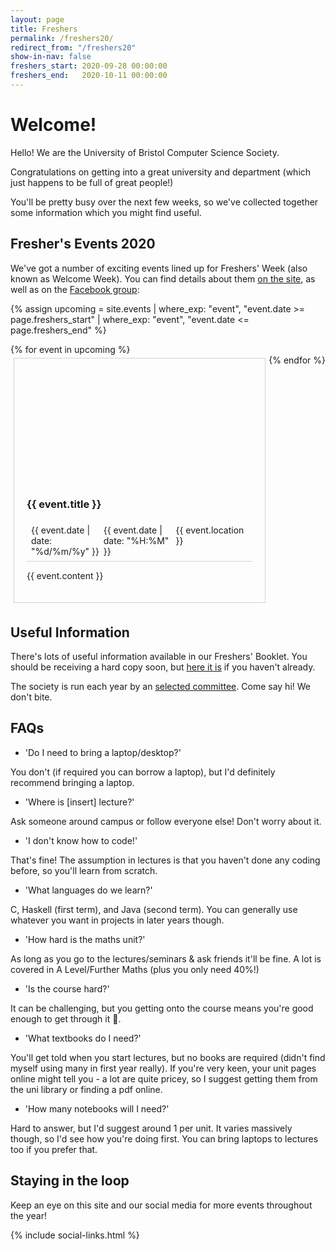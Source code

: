 ```yaml
---
layout: page
title: Freshers
permalink: /freshers20/
redirect_from: "/freshers20"
show-in-nav: false
freshers_start: 2020-09-28 00:00:00
freshers_end:   2020-10-11 00:00:00
---
```


# Welcome!

Hello! We are the University of Bristol Computer Science Society.

Congratulations on getting into a great university and department (which just happens to be full of great people!)

You'll be pretty busy over the next few weeks, so we've collected together some information which you might find useful.

## Fresher's Events 2020

We've got a number of exciting events lined up for Freshers' Week (also known as Welcome Week). You can find details about them [on the site](/events), as well as on the [Facebook group](https://www.facebook.com/groups/CSSBristol/):

{% assign upcoming = site.events | where_exp: "event", "event.date >= page.freshers_start"
                                 | where_exp: "event", "event.date <= page.freshers_end" %}

<div style="display: inline-flex; flex-flow: row wrap; justify-content: space-between;">
<!-- yeah i probs should have used a stylesheet but whatev sue me -->
{% for event in upcoming %}
    <div style="border: 1px solid lightgray; margin: 5px; padding: 20px; flex: 0 0 30%; flex-grow: 1;">
        <a href="{{ event.fb_link }}">
            <div style="background-image: url(/assets/images/contrib/events/{{ event.banner }}); width: auto; padding-top: 56.25%; margin: -20px; background-size: cover"></div>
        </a>
        <br>
        <h3>{{ event.title }}</h3>
        <!-- event details -->
        <div style="display: flex; border-bottom: 1px lightgray solid; padding: 7px;">
            <div style="flex: 0 0 30%; flex-grow: 1;">
                <i class="fas fa-calendar-day"></i>
                {{ event.date | date: "%d/%m/%y" }}
            </div>
            <div style="flex: 0 0 30%; flex-grow: 1;">
                <i class="fas fa-clock"></i>
                {{ event.date | date: "%H:%M" }}
            </div>
            <div style="flex: 0 0 30%; flex-grow: 1;">
                <i class="fas fa-map-marker"></i>
                {{ event.location }}
            </div>
        </div>
        <p>{{ event.content }}</p>
    </div>
{% endfor %}
</div>

## Useful Information

There's lots of useful information available in our Freshers' Booklet. You should be receiving a hard copy soon, but [here it is](https://drive.google.com/file/d/1zFGkKHD5yHFsKNd8VkLosrjXmNkjh7yO/view?usp=sharing) if you haven't already.

The society is run each year by an [selected committee](/contact/). Come say hi! We don't bite.

## FAQs

* 'Do I need to bring a laptop/desktop?'

You don't (if required you can borrow a laptop), but I'd definitely recommend bringing a laptop.

* 'Where is [insert] lecture?'

Ask someone around campus or follow everyone else! Don't worry about it.

* 'I don't know how to code!'

That's fine! The assumption in lectures is that you haven't done any coding before, so you'll learn from scratch.

* 'What languages do we learn?'

C, Haskell (first term), and Java (second term). You can generally use whatever you want in projects in later years though.

* 'How hard is the maths unit?'

As long as you go to the lectures/seminars & ask friends it'll be fine. A lot is covered in A Level/Further Maths (plus you only need 40%!)

* 'Is the course hard?'

It can be challenging, but you getting onto the course means you're good enough to get through it 🙂.

* 'What textbooks do I need?'

You'll get told when you start lectures, but no books are required (didn't find myself using many in first year really). If you're very keen, your unit pages online might tell you - a lot are quite pricey, so I suggest getting them from the uni library or finding a pdf online.

* 'How many notebooks will I need?'

Hard to answer, but I'd suggest around 1 per unit. It varies massively though, so I'd see how you're doing first. You can bring laptops to lectures too if you prefer that.

## Staying in the loop

Keep an eye on this site and our social media for more events throughout the year!

{% include social-links.html %}
